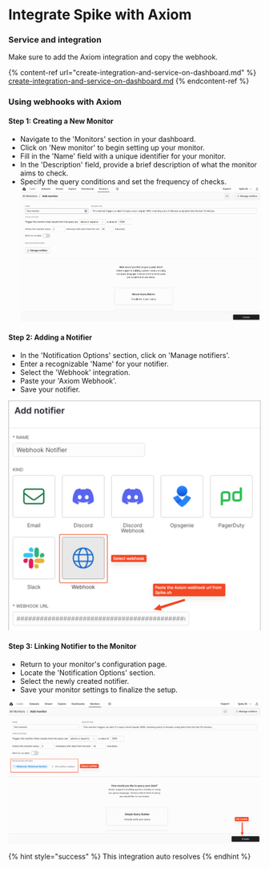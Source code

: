 # Integrate Spike with Axiom

### Service and integration

Make sure to add the Axiom integration and copy the webhook. 

{% content-ref url="create-integration-and-service-on-dashboard.md" %}
[create-integration-and-service-on-dashboard.md](create-integration-and-service-on-dashboard.md)
{% endcontent-ref %}



### Using webhooks with Axiom

#### Step 1: Creating a New Monitor
- Navigate to the 'Monitors' section in your dashboard.
- Click on 'New monitor' to begin setting up your monitor.
- Fill in the 'Name' field with a unique identifier for your monitor.
- In the 'Description' field, provide a brief description of what the monitor aims to check.
- Specify the query conditions and set the frequency of checks.
![Create a new monitor](<../.gitbook/assets/integrations/axiom/create_monitor.png>)

#### Step 2: Adding a Notifier
- In the 'Notification Options' section, click on 'Manage notifiers'.
- Enter a recognizable 'Name' for your notifier.
- Select the 'Webhook' integration.
- Paste your 'Axiom Webhook'.
- Save your notifier.

![Create a new notifier](<../.gitbook/assets/integrations/axiom/create_notifier.png>)

#### Step 3: Linking Notifier to the Monitor
- Return to your monitor's configuration page.
- Locate the 'Notification Options' section.
- Select the newly created notifier.
- Save your monitor settings to finalize the setup.

![Create a new notifier](<../.gitbook/assets/integrations/axiom/select_notifier.png>)

{% hint style="success" %}
This integration auto resolves
{% endhint %}


